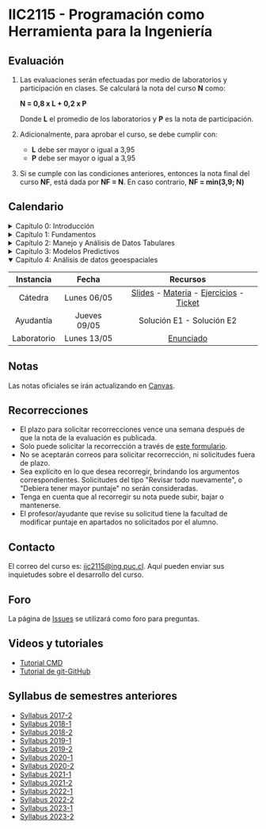 # IIC2115 - Programación como Herramienta para la Ingeniería

## Evaluación

1. Las evaluaciones serán efectuadas por medio de laboratorios y participación en clases. Se calculará la nota del curso **N** como:

    **N = 0,8 x L + 0,2 x P**

    Donde **L** el promedio de los laboratorios y **P** es la nota de participación.

1.  Adicionalmente, para aprobar el curso, se debe cumplir con:
    - **L** debe ser mayor o igual a 3,95
    - **P** debe ser mayor o igual a 3,95
      
1. Si se cumple con las condiciones anteriores, entonces la nota final del curso **NF**, está dada por **NF = N**. En caso contrario, **NF = min(3,9; N)**

## Calendario 

<details>
<summary>Capítulo 0: Introducción</summary>

| Instancia   | Fecha        | Recursos |
| :-:         | :-:          | :-:      |
| Cátedra     | Lunes 11/03  | [Slides](Material%20de%20clases/Capítulo%200/Slides/1%20-%20Introducción.pdf) - [Ejercicio](Material%20de%20clases/Capítulo%200/Ejercicios/E1.pdf) - [Ticket](https://forms.gle/s5SsGzf2vmfBx8ws6) |
| Ayudantía   | Jueves 14/03 |  [Video](https://youtu.be/MkZD-6zPsOQ)| 
</details>


<details>
<summary>Capítulo 1: Fundamentos </summary>

| Instancia   | Fecha        | Recursos |
| :-:         | :-:          | :-:      |
| Cátedra     | Lunes 18/03  | [Slides](Material%20de%20clases/Cap%C3%ADtulo%201/Slides) - [Materia](Material%20de%20clases/Cap%C3%ADtulo%201/Notebooks) - [Ejercicios](Material%20de%20clases/Cap%C3%ADtulo%201/Ejercicios) - [Ticket](https://forms.gle/WVxvXLcWku5tycQg8) |
| Ayudantía   | Jueves 21/03 | [Slides y Código](Ayudant%C3%ADas/Ayudant%C3%ADa%201) - [Video Ejercicio 2](https://youtu.be/Y6ORKZIe2Uc)|
| Laboratorio | Lunes 25/03  | [Enunciado](Laboratorios/L1/L1.pdf) |
</details>

<details>
<summary>Capítulo 2: Manejo y Análisis de Datos Tabulares </summary>

| Instancia   | Fecha        | Recursos |
| :-:         | :-:          | :-:      |
| Cátedra     | Lunes 01/04  | [Slides](Material%20de%20clases/Capítulo%202/Slides/01%20-%20Manejo%20y%20análisis%20de%20datos%20tabulares.pdf) - [Materia](Material%20de%20clases/Capítulo%202/Notebooks) - [Ejercicios](Material%20de%20clases/Capítulo%202/Ejercicios) - [Ticket](https://forms.gle/Mp3QmCA114U3146UA) |
| Ayudantía   | Jueves 04/04 | [Solución E1](Ayudant%C3%ADas/Ayudant%C3%ADa%202/E1/E1.ipynb) - [Solución E2](Ayudant%C3%ADas/Ayudant%C3%ADa%202/E2/E2.ipynb)|
| Laboratorio | Lunes 08/04  | [Enunciado](Laboratorios/L2/L2.pdf) |
</details>

<details>
<summary>Capítulo 3: Modelos Predictivos</summary>

| Instancia   | Fecha        | Recursos |
| :-:         | :-:          | :-:      |
| Cátedra     | Lunes 15/04  | [Slides](Material%20de%20clases/Capítulo%203/Slides/01%20-%20Modelos%20predictivos.pdf) - [Materia](Material%20de%20clases/Capítulo%203/Notebooks) - [Ejercicios](Material%20de%20clases/Capítulo%203/Ejercicios) - [Ticket](https://forms.gle/7k2sXULW9kzjjzDV9) |
| Ayudantía   | Jueves 18/04 | Solución E1 - Solución E2|
| Laboratorio | Lunes 22/04  | [Enunciado](Laboratorios/L3/L3.pdf) |
</details>


<details open>
<summary>Capítulo 4: Análisis de datos geoespaciales</summary>

| Instancia   | Fecha        | Recursos |
| :-:         | :-:          | :-:      |
| Cátedra     | Lunes 06/05  | [Slides](Material%20de%20clases/Capítulo%204/Slides/01%20-%20Análisis%20de%20datos%20geoespaciales.pdf) - [Materia](Material%20de%20clases/Capítulo%204/Notebooks) - [Ejercicios](Material%20de%20clases/Capítulo%204/Ejercicios) - [Ticket](https://forms.gle/u4mqEsPj8ZV7V3EK9) |
| Ayudantía   | Jueves 09/05 | Solución E1 - Solución E2|
| Laboratorio | Lunes 13/05  | [Enunciado](Laboratorios/L4/L4.pdf) |
</details>


## Notas
Las notas oficiales se irán actualizando en [Canvas](https://cursos.canvas.uc.cl/).


## Recorrecciones

* El plazo para solicitar recorrecciones vence una semana después de que la nota de la evaluación es publicada.
* Solo puede solicitar la recorrección a través de [este formulario](https://forms.gle/QLoqurWSBcVgJFnU8).
* No se aceptarán correos para solicitar recorrección, ni solicitudes fuera de plazo.
* Sea explícito en lo que desea recorregir, brindando los argumentos correspondientes. Solicitudes del tipo "Revisar todo nuevamente", o "Debiera tener mayor puntaje" no serán consideradas.
* Tenga en cuenta que al recorregir su nota puede subir, bajar o mantenerse.
* El profesor/ayudante que revise su solicitud tiene la facultad de modificar puntaje en apartados no solicitados por el alumno. 

## Contacto

El correo del curso es: iic2115@ing.puc.cl. Aquí pueden enviar sus inquietudes sobre el desarrollo del curso. <!--Solicitudes de recorrección pedidas a través de este medio no serán consideradas.-->

## Foro

La página de [Issues](../../issues) se utilizará como foro para preguntas.

## Videos y tutoriales

* [Tutorial CMD](https://www.youtube.com/watch?v=qgFmMU6Pukc) 
* [Tutorial de git-GitHub](https://youtu.be/4WTjx_Rw65A)

## Syllabus de semestres anteriores
* [Syllabus 2017-2](https://github.com/IIC2115/Syllabus-2017-2)
* [Syllabus 2018-1](https://github.com/IIC2115/Syllabus-2018-1)
* [Syllabus 2018-2](https://github.com/IIC2115/Syllabus-2018-2)
* [Syllabus 2019-1](https://github.com/IIC2115/Syllabus-2019-1)
* [Syllabus 2019-2](https://github.com/IIC2115/Syllabus-2019-2)
* [Syllabus 2020-1](https://github.com/IIC2115/Syllabus-2020-1)
* [Syllabus 2020-2](https://github.com/IIC2115/Syllabus-2020-2)
* [Syllabus 2021-1](https://github.com/IIC2115/Syllabus-2021-1)
* [Syllabus 2021-2](https://github.com/IIC2115/Syllabus-2021-2)
* [Syllabus 2022-1](https://github.com/IIC2115/Syllabus-2022-1)
* [Syllabus 2022-2](https://github.com/IIC2115/Syllabus-2022-2)
* [Syllabus 2023-1](https://github.com/IIC2115/Syllabus-2023-1)
* [Syllabus 2023-2](https://github.com/IIC2115/Syllabus-2023-2)
